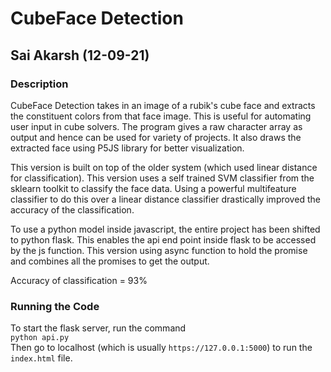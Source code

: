 # CubeFace Detection  
## Sai Akarsh (12-09-21)  

### Description  
CubeFace Detection takes in an image of a rubik's cube face and extracts the constituent colors from that face image. This is useful for automating user input in cube solvers. The program gives a raw character array as output and hence can be used for variety of projects. It also draws the extracted face using P5JS library for better visualization.  

This version is built on top of the older system (which used linear distance for classification). This version uses a self trained SVM classifier from the sklearn toolkit to classify the face data. Using a powerful multifeature classifier to do this over a linear distance classifier drastically improved the accuracy of the classification.  

To use a python model inside javascript, the entire project has been shifted to python flask. This enables the api end point inside flask to be accessed by the js function. This version using async function to hold the promise and combines all the promises to get the output.  

Accuracy of classification = 93%  

### Running the Code  
To start the flask server, run the command  
`python api.py`  
Then go to localhost (which is usually `https://127.0.0.1:5000`) to run the `index.html` file.  
